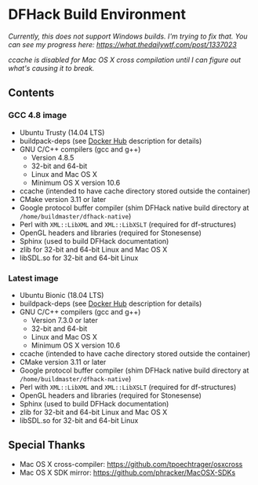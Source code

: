 # DFHack Build Environment

*Currently, this does not support Windows builds. I'm trying to fix that. You can see my progress here: <https://what.thedailywtf.com/post/1337023>*

*ccache is disabled for Mac OS X cross compilation until I can figure out what's causing it to break.*

## Contents

### GCC 4.8 image

- Ubuntu Trusty (14.04 LTS)
- buildpack-deps (see [Docker Hub](https://hub.docker.com/_/buildpack-deps/) description for details)
- GNU C/C++ compilers (gcc and g++)
  - Version 4.8.5
  - 32-bit and 64-bit
  - Linux and Mac OS X
  - Minimum OS X version 10.6
- ccache (intended to have cache directory stored outside the container)
- CMake version 3.11 or later
- Google protocol buffer compiler (shim DFHack native build directory at `/home/buildmaster/dfhack-native`)
- Perl with `XML::LibXML` and `XML::LibXSLT` (required for df-structures)
- OpenGL headers and libraries (required for Stonesense)
- Sphinx (used to build DFHack documentation)
- zlib for 32-bit and 64-bit Linux and Mac OS X
- libSDL.so for 32-bit and 64-bit Linux

### Latest image

- Ubuntu Bionic (18.04 LTS)
- buildpack-deps (see [Docker Hub](https://hub.docker.com/_/buildpack-deps/) description for details)
- GNU C/C++ compilers (gcc and g++)
  - Version 7.3.0 or later
  - 32-bit and 64-bit
  - Linux and Mac OS X
  - Minimum OS X version 10.6
- ccache (intended to have cache directory stored outside the container)
- CMake version 3.11 or later
- Google protocol buffer compiler (shim DFHack native build directory at `/home/buildmaster/dfhack-native`)
- Perl with `XML::LibXML` and `XML::LibXSLT` (required for df-structures)
- OpenGL headers and libraries (required for Stonesense)
- Sphinx (used to build DFHack documentation)
- zlib for 32-bit and 64-bit Linux and Mac OS X
- libSDL.so for 32-bit and 64-bit Linux

## Special Thanks

- Mac OS X cross-compiler: <https://github.com/tpoechtrager/osxcross>
- Mac OS X SDK mirror: <https://github.com/phracker/MacOSX-SDKs>
